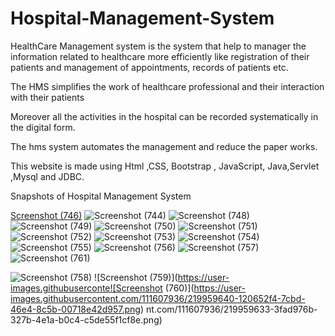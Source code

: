 # Hospital-Management-System
HealthCare Management system is the system that help to manager the information related to healthcare  more efficiently like  registration of their patients and management of appointments, records of patients etc.

The HMS simplifies the work of healthcare professional and their interaction with their patients 

Moreover all the activities in the hospital can be recorded systematically in the digital form.

The hms system automates the management and reduce the paper works.

This website is made using Html ,CSS, Bootstrap , JavaScript, Java,Servlet ,Mysql and JDBC.

Snapshots of Hospital Management System


[Screenshot (746)](https://user-images.githubusercontent.com/111607936/219959537-7d1b6211-37fb-4916-ae8e-0b30064e6442.png)
![Screenshot (744)](https://user-images.githubusercontent.com/111607936/219959588-e6e91dd2-f2d7-4e85-8048-d55cbff24e36.png)
![Screenshot (748)](https://user-images.githubusercontent.com/111607936/219959597-89c3b0c9-ab1d-461e-a247-ec1a64dae44a.png)
![Screenshot (749)](https://user-images.githubusercontent.com/111607936/219959600-d7b87eb8-8dbf-4cd8-a8c8-536150c21fda.png)
![Screenshot (750)](https://user-images.githubusercontent.com/111607936/219959602-c17bc051-98b2-4ae0-9351-7a7407babd42.png)
![Screenshot (751)](https://user-images.githubusercontent.com/111607936/219959606-b33e820d-b037-4336-9617-121021f7c64b.png)
![Screenshot (752)](https://user-images.githubusercontent.com/111607936/219959610-d052db31-ed4d-4388-a968-9b55e95c7908.png)
![Screenshot (753)](https://user-images.githubusercontent.com/111607936/219959615-bf968058-79cc-4ad5-814b-fdff40f42194.png)
![Screenshot (754)](https://user-images.githubusercontent.com/111607936/219959620-4ed746ac-fabd-45f3-9640-f6fda246e2a6.png)
![Screenshot (755)](https://user-images.githubusercontent.com/111607936/219959621-a40a279c-4ad7-4fcc-bd18-c6829bb42df9.png)
![Screenshot (756)](https://user-images.githubusercontent.com/111607936/219959625-9d66241c-60d8-4c68-9baf-aca89a926d4a.png)
![Screenshot (757)](https://user-images.githubusercontent.com/111607936/219959628-cf55227f-4a64-44bc-b461-660d4e66b1be.png)![Screenshot (761)](https://user-images.githubusercontent.com/111607936/219959641-d013504e-7b24-4c2b-9ab3-8388cad74ef8.png)

![Screenshot (758)](https://user-images.githubusercontent.com/111607936/219959632-c736e6e9-3767-47fc-b97c-c7a9b05a3bc5.png)
![Screenshot (759)](https://user-images.githubuserconte![Screenshot (760)](https://user-images.githubusercontent.com/111607936/219959640-120652f4-7cbd-46e4-8c5b-00718e42d957.png)
nt.com/111607936/219959633-3fad976b-327b-4e1a-b0c4-c5de55f1cf8e.png)
